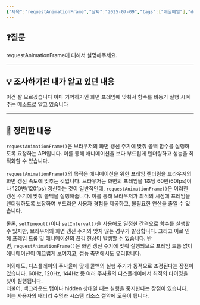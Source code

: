 ```yaml
---
{"제목":"requestAnimationFrame","날짜":"2025-07-09","tags":["매일메일"],"dg-publish":true,"permalink":"/매일메일/25년7월/requestAnimationFrame/","dgPassFrontmatter":true,"created":"2025-07-09T14:54:33.077+09:00","updated":"2025-07-09T15:00:44.414+09:00"}
---
```


## ❓질문

requestAnimationFrame에 대해서 설명해주세요.

---
## 💡 조사하기전 내가 알고 있던 내용

이건 잘 모르겠습니다 아마 기억하기엔 화면 프레임에 맞춰서 함수를 비동기 실행 시켜주는 메소드로 알고 있습니다 

---
## 🏫 정리한 내용

`requestAnimationFrame()`은 브라우저의 화면 갱신 주기에 맞춰 콜백 함수를 실행하도록 요청하는 API입니다. 이를 통해 애니메이션을 보다 부드럽게 렌더링하고 성능을 최적화할 수 있습니다.

`requestAnimationFrame()`의 목적은 애니메이션을 위한 프레임 렌더링을 브라우저의 화면 갱신 속도에 맞추는 것입니다. 브라우저는 화면의 프레임을 1초당 60번(60fps)이나 120번(120fps) 갱신하는 것이 일반적인데, `requestAnimationFrame()`은 이러한 갱신 주기에 맞춰 콜백을 실행해줍니다. 이를 통해 브라우저가 최적의 시점에 프레임을 렌더링하도록 보장하여 부드러운 사용자 경험을 제공하고, 불필요한 연산을 줄일 수 있습니다.

물론, `setTimeout()`이나 `setInterval()`을 사용해도 일정한 간격으로 함수를 실행할 수 있지만, 브라우저의 화면 갱신 주기와 맞지 않는 경우가 발생합니다. 그리고 이로 인해 프레임 드롭 및 애니메이션의 끊김 현상이 발생할 수 있습니다. 반면, `requestAnimationFrame()`은 화면 갱신 주기에 맞춰 실행되므로 프레임 드롭 없이 애니메이션이 매끄럽게 보여지고, 성능 측면에서도 유리합니다.
  
이외에도, 디스플레이의 주사율에 맞게 콜백의 실행 주기가 동적으로 조정된다는 장점이 있습니다. 60Hz, 120Hz, 144Hz 등 여러 주사율의 디스플레이에서 최적의 타이밍을 찾아 실행됩니다.  
더불어, 백그라운드 탭이나 hidden 상태일 때는 실행을 중지한다는 장점이 있습니다. 이는 사용자의 배터리 수명과 시스템 리소스 절약에 도움이 됩니다.